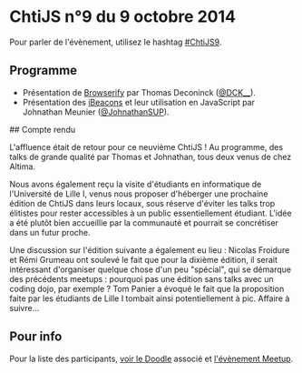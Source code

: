 <!--VarStream
title=ChtiJS #9
description=Découvrez le contenu du ChtiJS n°9 avec les présentations de \
Thomas Deconinck et Johnathan Meunier.
created=2014-10-09 19:00:00
keywords.+=Browserify
keywords.+=iBeacons
lang=fr
location=FR
-->

# ChtiJS n°9 du 9 octobre 2014

Pour parler de l'évènement, utilisez le hashtag
 [#ChtiJS9](https://twitter.com/search?q=%23ChtiJS9&src=hash).

## Programme

* Présentation de [Browserify](http://browserify.org/) par Thomas Deconinck ([@DCK__](https://twitter.com/DCK__)).
* Présentation des [iBeacons](https://fr.wikipedia.org/wiki/IBeacon) et leur utilisation en JavaScript par Johnathan Meunier ([@JohnathanSUP](https://twitter.com/JohnathanSUP)).

## Compte rendu

L'affluence était de retour pour ce neuvième ChtiJS ! Au programme, des talks
de grande qualité par Thomas et Johnathan, tous deux venus de chez Altima.

Nous avons également reçu la visite d'étudiants en informatique de l'Université
de Lille I, venus nous proposer d'héberger une prochaine édition de ChtiJS dans
leurs locaux, sous réserve d'éviter les talks trop élitistes pour rester accessibles
à un public essentiellement étudiant. L'idée a été plutôt bien accueillie par la
communauté et pourrait se concrétiser dans un futur proche.

Une discussion sur l'édition suivante a également eu lieu : Nicolas Froidure et Rémi
Grumeau ont soulevé le fait que pour la dixième édition, il serait intéressant d'organiser
quelque chose d'un peu "spécial", qui se démarque des précédents meetups : pourquoi pas
une édition sans talks avec un coding dojo, par exemple ? Tom Panier a évoqué le fait
que la proposition faite par les étudiants de Lille I tombait ainsi potentiellement
à pic. Affaire à suivre...

## Pour info

Pour la liste des participants,
 [voir le Doodle](http://doodle.com/r2afv2286viszchb) associé et
 [l'évènement Meetup](http://www.meetup.com/FranceJS/events/208222662/).


